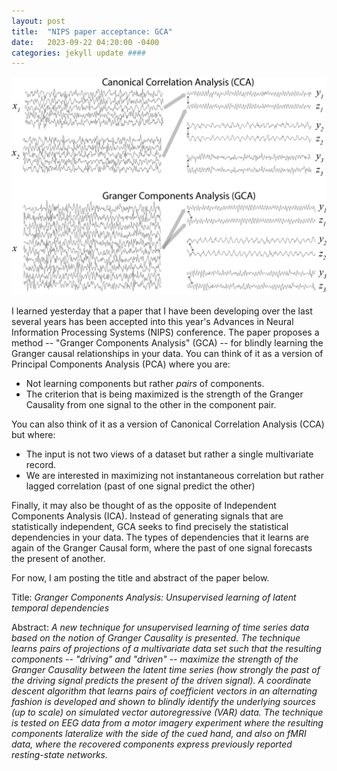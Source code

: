 ```yaml
---
layout: post
title:  "NIPS paper acceptance: GCA"
date:   2023-09-22 04:20:00 -0400
categories: jekyll update ####
---
```


![A diagram of Granger Components Analysis](/docs/assets/cartoon-nips.png)

I learned yesterday that a paper that I have been developing over the last several years has been accepted
into this year's Advances in Neural Information Processing Systems (NIPS) conference. The paper proposes
a method -- "Granger Components Analysis" (GCA) -- for blindly learning the Granger causal
relationships in your data. You can think of it as a version of Principal Components Analysis (PCA) where you are:
- Not learning components but rather *pairs* of components.
- The criterion that is being maximized is the strength of the Granger Causality from one signal to the other in the component pair.

You can also think of it as a version of Canonical Correlation Analysis (CCA) but where:
- The input is not two views of a dataset but rather a single multivariate record. 
- We are interested in maximizing not instantaneous correlation but rather lagged correlation (past of one signal predict the other)

Finally, it may also be thought of as the opposite of Independent Components Analysis (ICA). Instead of
generating signals that are statistically independent, GCA seeks to find precisely the statistical 
dependencies in your data. The types of dependencies that it learns are again of the Granger Causal form,
where the past of one signal forecasts the present of another. 

For now, I am posting the title and abstract of the paper below.

Title: *Granger Components Analysis: Unsupervised learning of latent temporal dependencies*

Abstract: *A new technique for unsupervised learning of time series data based on the notion of Granger Causality is presented. The technique learns pairs of projections of a multivariate data set such that the resulting components -- "driving" and "driven" -- maximize the strength of the Granger Causality between the latent time series (how strongly the past of the driving signal predicts the present of the driven signal). A coordinate descent algorithm that learns pairs of coefficient vectors in an alternating fashion is developed and shown to blindly identify the underlying sources (up to scale) on simulated vector autoregressive (VAR) data. The technique is tested on EEG data from a motor imagery experiment where the resulting components lateralize with the side of the cued hand, and also on fMRI data, where the recovered components express previously reported resting-state networks.*



